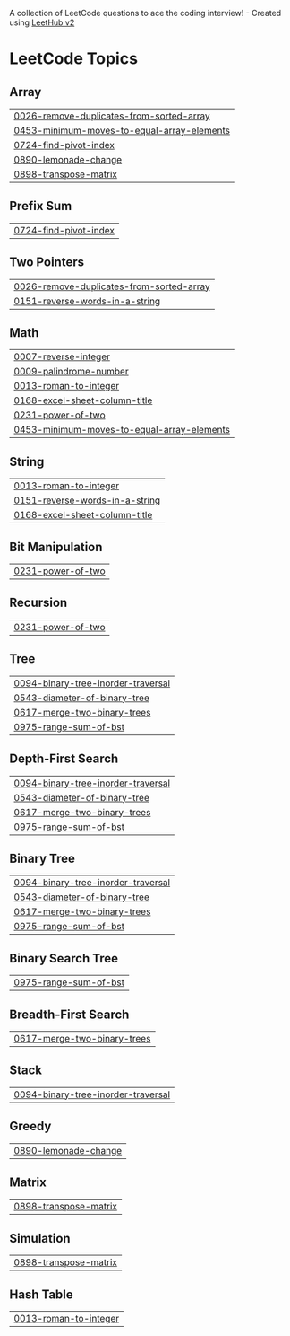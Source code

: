 A collection of LeetCode questions to ace the coding interview! - Created using [LeetHub v2](https://github.com/arunbhardwaj/LeetHub-2.0)
<!---LeetCode Topics Start-->
# LeetCode Topics
## Array
|  |
| ------- |
| [0026-remove-duplicates-from-sorted-array](https://github.com/NavyaTrilok/AlgoPrep/tree/master/0026-remove-duplicates-from-sorted-array) |
| [0453-minimum-moves-to-equal-array-elements](https://github.com/NavyaTrilok/AlgoPrep/tree/master/0453-minimum-moves-to-equal-array-elements) |
| [0724-find-pivot-index](https://github.com/NavyaTrilok/AlgoPrep/tree/master/0724-find-pivot-index) |
| [0890-lemonade-change](https://github.com/NavyaTrilok/AlgoPrep/tree/master/0890-lemonade-change) |
| [0898-transpose-matrix](https://github.com/NavyaTrilok/AlgoPrep/tree/master/0898-transpose-matrix) |
## Prefix Sum
|  |
| ------- |
| [0724-find-pivot-index](https://github.com/NavyaTrilok/AlgoPrep/tree/master/0724-find-pivot-index) |
## Two Pointers
|  |
| ------- |
| [0026-remove-duplicates-from-sorted-array](https://github.com/NavyaTrilok/AlgoPrep/tree/master/0026-remove-duplicates-from-sorted-array) |
| [0151-reverse-words-in-a-string](https://github.com/NavyaTrilok/AlgoPrep/tree/master/0151-reverse-words-in-a-string) |
## Math
|  |
| ------- |
| [0007-reverse-integer](https://github.com/NavyaTrilok/AlgoPrep/tree/master/0007-reverse-integer) |
| [0009-palindrome-number](https://github.com/NavyaTrilok/AlgoPrep/tree/master/0009-palindrome-number) |
| [0013-roman-to-integer](https://github.com/NavyaTrilok/AlgoPrep/tree/master/0013-roman-to-integer) |
| [0168-excel-sheet-column-title](https://github.com/NavyaTrilok/AlgoPrep/tree/master/0168-excel-sheet-column-title) |
| [0231-power-of-two](https://github.com/NavyaTrilok/AlgoPrep/tree/master/0231-power-of-two) |
| [0453-minimum-moves-to-equal-array-elements](https://github.com/NavyaTrilok/AlgoPrep/tree/master/0453-minimum-moves-to-equal-array-elements) |
## String
|  |
| ------- |
| [0013-roman-to-integer](https://github.com/NavyaTrilok/AlgoPrep/tree/master/0013-roman-to-integer) |
| [0151-reverse-words-in-a-string](https://github.com/NavyaTrilok/AlgoPrep/tree/master/0151-reverse-words-in-a-string) |
| [0168-excel-sheet-column-title](https://github.com/NavyaTrilok/AlgoPrep/tree/master/0168-excel-sheet-column-title) |
## Bit Manipulation
|  |
| ------- |
| [0231-power-of-two](https://github.com/NavyaTrilok/AlgoPrep/tree/master/0231-power-of-two) |
## Recursion
|  |
| ------- |
| [0231-power-of-two](https://github.com/NavyaTrilok/AlgoPrep/tree/master/0231-power-of-two) |
## Tree
|  |
| ------- |
| [0094-binary-tree-inorder-traversal](https://github.com/NavyaTrilok/AlgoPrep/tree/master/0094-binary-tree-inorder-traversal) |
| [0543-diameter-of-binary-tree](https://github.com/NavyaTrilok/AlgoPrep/tree/master/0543-diameter-of-binary-tree) |
| [0617-merge-two-binary-trees](https://github.com/NavyaTrilok/AlgoPrep/tree/master/0617-merge-two-binary-trees) |
| [0975-range-sum-of-bst](https://github.com/NavyaTrilok/AlgoPrep/tree/master/0975-range-sum-of-bst) |
## Depth-First Search
|  |
| ------- |
| [0094-binary-tree-inorder-traversal](https://github.com/NavyaTrilok/AlgoPrep/tree/master/0094-binary-tree-inorder-traversal) |
| [0543-diameter-of-binary-tree](https://github.com/NavyaTrilok/AlgoPrep/tree/master/0543-diameter-of-binary-tree) |
| [0617-merge-two-binary-trees](https://github.com/NavyaTrilok/AlgoPrep/tree/master/0617-merge-two-binary-trees) |
| [0975-range-sum-of-bst](https://github.com/NavyaTrilok/AlgoPrep/tree/master/0975-range-sum-of-bst) |
## Binary Tree
|  |
| ------- |
| [0094-binary-tree-inorder-traversal](https://github.com/NavyaTrilok/AlgoPrep/tree/master/0094-binary-tree-inorder-traversal) |
| [0543-diameter-of-binary-tree](https://github.com/NavyaTrilok/AlgoPrep/tree/master/0543-diameter-of-binary-tree) |
| [0617-merge-two-binary-trees](https://github.com/NavyaTrilok/AlgoPrep/tree/master/0617-merge-two-binary-trees) |
| [0975-range-sum-of-bst](https://github.com/NavyaTrilok/AlgoPrep/tree/master/0975-range-sum-of-bst) |
## Binary Search Tree
|  |
| ------- |
| [0975-range-sum-of-bst](https://github.com/NavyaTrilok/AlgoPrep/tree/master/0975-range-sum-of-bst) |
## Breadth-First Search
|  |
| ------- |
| [0617-merge-two-binary-trees](https://github.com/NavyaTrilok/AlgoPrep/tree/master/0617-merge-two-binary-trees) |
## Stack
|  |
| ------- |
| [0094-binary-tree-inorder-traversal](https://github.com/NavyaTrilok/AlgoPrep/tree/master/0094-binary-tree-inorder-traversal) |
## Greedy
|  |
| ------- |
| [0890-lemonade-change](https://github.com/NavyaTrilok/AlgoPrep/tree/master/0890-lemonade-change) |
## Matrix
|  |
| ------- |
| [0898-transpose-matrix](https://github.com/NavyaTrilok/AlgoPrep/tree/master/0898-transpose-matrix) |
## Simulation
|  |
| ------- |
| [0898-transpose-matrix](https://github.com/NavyaTrilok/AlgoPrep/tree/master/0898-transpose-matrix) |
## Hash Table
|  |
| ------- |
| [0013-roman-to-integer](https://github.com/NavyaTrilok/AlgoPrep/tree/master/0013-roman-to-integer) |
<!---LeetCode Topics End-->